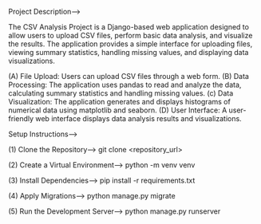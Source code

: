 Project Description-->

The CSV Analysis Project is a Django-based web application designed to allow users to upload CSV files, 
perform basic data analysis, and visualize the results. The application provides a simple interface for uploading files, 
viewing summary statistics, handling missing values, and displaying data visualizations.

(A) File Upload: Users can upload CSV files through a web form.
(B) Data Processing: The application uses pandas to read and analyze the data, calculating summary statistics and handling missing values.
(c) Data Visualization: The application generates and displays histograms of numerical data using matplotlib and seaborn.
(D) User Interface: A user-friendly web interface displays data analysis results and visualizations.

Setup Instructions-->

(1) Clone the Repository--> 
      git clone <repository_url>

(2) Create a Virtual Environment-->
      python -m venv venv

(3) Install Dependencies-->
      pip install -r requirements.txt

(4) Apply Migrations-->
      python manage.py migrate

(5) Run the Development Server-->
      python manage.py runserver



